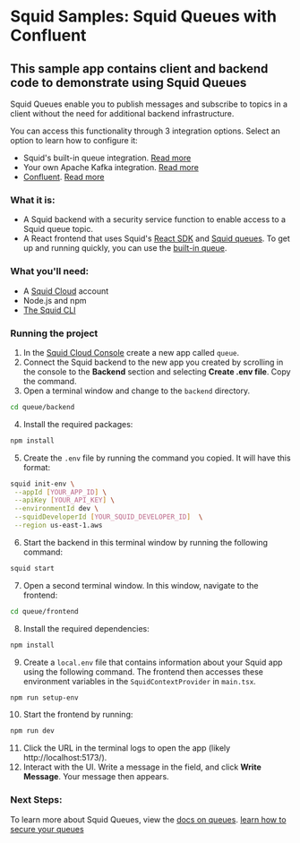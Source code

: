 # Squid Samples: Squid Queues with Confluent

## This sample app contains client and backend code to demonstrate using Squid Queues

Squid Queues enable you to publish messages and subscribe to topics in a client without the need for additional backend infrastructure.

You can access this functionality through 3 integration options. Select an option to learn how to configure it:

- Squid's built-in queue integration. [Read more](https://docs/squid.cloud/integrations/queue/built-in-queue)
- Your own Apache Kafka integration. [Read more](https://docs/squid.cloud/integrations/queue/kafka)
- [Confluent](https://www.confluent.io/). [Read more](https://docs/squid.cloud/integrations/queue/confluent)

### What it is:

- A Squid backend with a security service function to enable access to a Squid queue topic.
- A React frontend that uses Squid's [React SDK](https://docs.squid.cloud/docs/development-tools/react-sdk/) and [Squid queues](https://docs.squid.cloud/integrations/queue). To get up and running quickly, you can use the [built-in queue](https://docs/squid.cloud/integrations/queue/built-in-queue).

### What you'll need:

- A [Squid Cloud](https://console.squid.cloud) account
- Node.js and npm
- [The Squid CLI](https://docs.squid.cloud/docs/development-tools/local-dev-cli)

### Running the project

1. In the [Squid Cloud Console](https://console.squid.cloud) create a new app called `queue`.
2. Connect the Squid backend to the new app you created by scrolling in the console to the **Backend** section and selecting **Create .env file**. Copy the command.
3. Open a terminal window and change to the `backend` directory.

```bash
cd queue/backend
```

4. Install the required packages:

```bash
npm install
```

5. Create the `.env` file by running the command you copied. It will have this format:

```bash
squid init-env \
 --appId [YOUR_APP_ID] \
 --apiKey [YOUR_API_KEY] \
 --environmentId dev \
 --squidDeveloperId [YOUR_SQUID_DEVELOPER_ID]  \
 --region us-east-1.aws
```

6. Start the backend in this terminal window by running the following command:

```bash
squid start
```

7. Open a second terminal window. In this window, navigate to the frontend:

```bash
cd queue/frontend
```

8. Install the required dependencies:

```bash
npm install
```

9. Create a `local.env` file that contains information about your Squid app using the following command. The frontend then accesses these environment variables in the `SquidContextProvider` in `main.tsx`.

```bash
npm run setup-env
```

10. Start the frontend by running:

```bash
npm run dev
```

11. Click the URL in the terminal logs to open the app (likely http://localhost:5173/).
12. Interact with the UI. Write a message in the field, and click **Write Message**. Your message then appears.

### Next Steps:

To learn more about Squid Queues, view the [docs on queues](https://docs/squid.cloud/integrations/queue/). [learn how to secure your queues](https://docs.squid.cloud/developer-tools/backend/security-rules/secure-queue)
